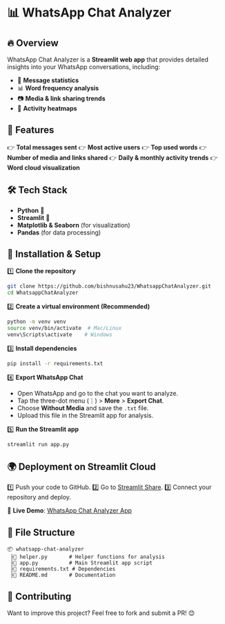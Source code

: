 # 📊 WhatsApp Chat Analyzer

## 🔥 Overview
WhatsApp Chat Analyzer is a **Streamlit web app** that provides detailed insights into your WhatsApp conversations, including:
- 📩 **Message statistics**
- 📊 **Word frequency analysis**
- 📷 **Media & link sharing trends**
- 🔵 **Activity heatmaps**

## 🚀 Features
👉 **Total messages sent**
👉 **Most active users**
👉 **Top used words**
👉 **Number of media and links shared**
👉 **Daily & monthly activity trends**
👉 **Word cloud visualization**

## 🛠️ Tech Stack
- **Python** 🐍
- **Streamlit** 🎈
- **Matplotlib & Seaborn** (for visualization)
- **Pandas** (for data processing)

## 👅 Installation & Setup
1️⃣ **Clone the repository**
```bash
git clone https://github.com/bishnusahu23/WhatsappChatAnalyzer.git
cd WhatsappChatAnalyzer
```

2️⃣ **Create a virtual environment (Recommended)**
```bash
python -m venv venv
source venv/bin/activate  # Mac/Linux
venv\Scripts\activate    # Windows
```

3️⃣ **Install dependencies**
```bash
pip install -r requirements.txt
```

4️⃣ **Export WhatsApp Chat**
- Open WhatsApp and go to the chat you want to analyze.
- Tap the three-dot menu (⋮) > **More** > **Export Chat**.
- Choose **Without Media** and save the `.txt` file.
- Upload this file in the Streamlit app for analysis.

5️⃣ **Run the Streamlit app**
```bash
streamlit run app.py
```

## 🌍 Deployment on Streamlit Cloud
1️⃣ Push your code to GitHub.
2️⃣ Go to [Streamlit Share](https://share.streamlit.io/).
3️⃣ Connect your repository and deploy.

🔗 **Live Demo**: [WhatsApp Chat Analyzer App](https://whatsapp-chat-analyzer-wu9evagvjtdffbfmkf2.streamlit.app/)

## 📂 File Structure
```
📦 whatsapp-chat-analyzer
 ├📂 helper.py       # Helper functions for analysis
 ├📂 app.py          # Main Streamlit app script
 ├📂 requirements.txt # Dependencies
 ├📂 README.md       # Documentation
```

## 🌟 Contributing
Want to improve this project? Feel free to fork and submit a PR! 😊


